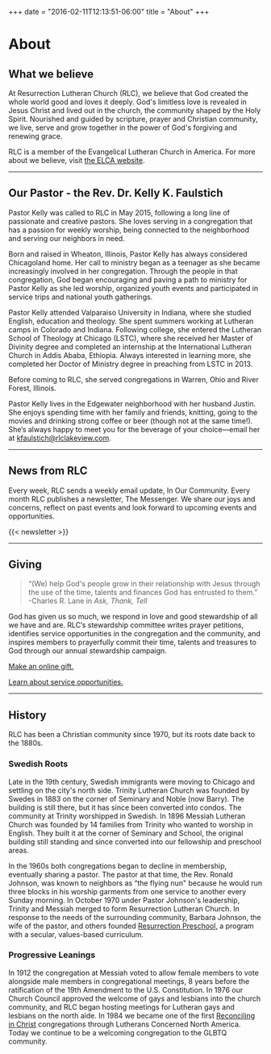 +++
date = "2016-02-11T12:13:51-06:00"
title = "About"
+++

# About 

## What we believe
At Resurrection Lutheran Church (RLC), we believe that God created the whole world good and loves it deeply. God's limitless love is revealed in Jesus Christ and lived out in the church, the community shaped by the Holy Spirit. Nourished and guided by scripture, prayer and Christian community, we live, serve and grow together in the power of God's forgiving and renewing grace.

RLC is a member of the Evangelical Lutheran Church in America. For more about we believe, visit [the ELCA website](http://www.elca.org/Faith/ELCA-Teaching).

---

## Our Pastor - the Rev. Dr. Kelly K. Faulstich
Pastor Kelly was called to RLC in May 2015, following a long line of passionate and creative pastors. She loves serving in a congregation that has a passion for weekly worship, being connected to the neighborhood and serving our neighbors in need. 

Born and raised in Wheaton, Illinois, Pastor Kelly has always considered Chicagoland home. Her call to ministry began as a teenager as she became increasingly involved in her congregation. Through the people in that congregation, God began encouraging and paving a path to ministry for Pastor Kelly as she led worship, organized youth events and participated in service trips and national youth gatherings. 

Pastor Kelly attended Valparaiso University in Indiana, where she studied English, education and theology. She spent summers working at Lutheran camps in Colorado and Indiana. Following college, she entered the Lutheran School of Theology at Chicago (LSTC), where she received her Master of Divinity degree and completed an internship at the International Lutheran Church in Addis Ababa, Ethiopia. Always interested in learning more, she completed her Doctor of Ministry degree in preaching from LSTC in 2013. 

Before coming to RLC, she served congregations in Warren, Ohio and River Forest, Illinois. 

Pastor Kelly lives in the Edgewater neighborhood with her husband Justin. She enjoys spending time with her family and friends, knitting, going to the movies and drinking strong coffee or beer (though not at the same time!). She’s always happy to meet you for the beverage of your choice—email her at [kfaulstich@rlclakeview.com](mailto:kfaulstich@rlclakeview.com). 

---

## News from RLC
Every week, RLC sends a weekly email update, In Our Community. Every month RLC publishes a newsletter, The Messenger. We share our joys and concerns, reflect on past events and look forward to upcoming events and opportunities.

{{< newsletter >}}

---

## Giving
>“(We) help God's people grow in their relationship with Jesus through the use of the time, talents and finances God has entrusted to them.” 
>-Charles R. Lane in _Ask, Thank, Tell_

God has given us so much, we respond in love and good stewardship of all we have and are. 
RLC’s stewardship committee writes prayer petitions, identifies service opportunities in the congregation and the community, and inspires members to prayerfully commit their time, talents and treasures to God through our annual stewardship campaign. 

[Make an online gift.](https://www.eservicepayments.com/cgi-bin/Vanco_ver3.vps?appver3=tYgT1GfNxRUldiimjHMvOW9MBpluIFiU5sGXesGT0_xskSODEa-Up5lt373GHnco2evTpo0mld6BrVzd2nG0pwtHUJrrzprYHQf-D17pxnM=&ver=3)

[Learn about service opportunities.](/in-the-community)

---

## History
RLC has been a Christian community since 1970, but its roots date back to the 1880s.

### Swedish Roots
Late in the 19th century, Swedish immigrants were moving to Chicago and settling on the city's north side. Trinity Lutheran Church was founded by Swedes in 1883 on the corner of Seminary and Noble (now Barry). The building is still there, but it has since been converted into condos. The community at Trinity worshipped in Swedish. In 1896 Messiah Lutheran Church was founded by 14 families from Trinity who wanted to worship in English. They built it at the corner of Seminary and School, the original building still standing and since converted into our fellowship and preschool areas. 

In the 1960s both congregations began to decline in membership, eventually sharing a pastor. The pastor at that time, the Rev. Ronald Johnson, was known to neighbors as “the flying nun" because he would run three blocks in his worship garments from one service to another every Sunday morning. In October 1970 under Pastor Johnson's leadership, Trinity and Messiah merged to form Resurrection Lutheran Church. In response to the needs of the surrounding community, Barbara Johnson, the wife of the pastor, and others founded [Resurrection Preschool,](/preschool) a program with a secular, values-based curriculum.

### Progressive Leanings
In 1912 the congregation at Messiah voted to allow female members to vote alongside male members in congregational meetings, 8 years before the ratification of the 19th Amendment to the U.S. Constitution. In 1976 our Church Council approved the welcome of gays and lesbians into the church community, and RLC began hosting meetings for Lutheran gays and lesbians on the north aide. In 1984 we became one of the first [Reconciling in Christ](https://www.reconcilingworks.org/) congregations through Lutherans Concerned North America. Today we continue to be a welcoming congregation to the GLBTQ community. 
